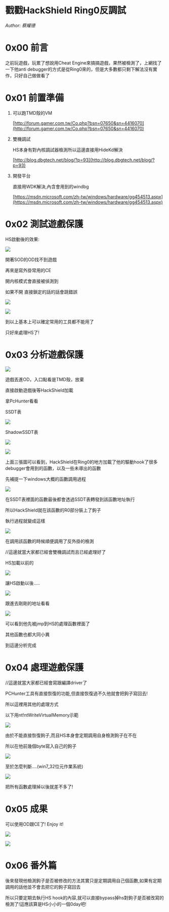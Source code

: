# 戳戳HackShield Ring0反調試

_Author: 蔡耀德_

0x00 前言
=====

之前玩遊戲，玩累了想說用Cheat Engine來搞搞遊戲，果然被檢測了，上網找了一下他anti debugger的方式是從Ring0來的，但是大多數都只剩下解法沒有實作，只好自己做做看了

0x01 前置準備
=====

1.  可以跑TMD殼的VM
    
    [http://forum.gamer.com.tw/Co.php?bsn=07650&sn=4416070](http://forum.gamer.com.tw/Co.php?bsn=07650&sn=4416070)
    
2.  雙機調試
    
    HS本身有對內核調試器檢測所以這邊直接用HideKd解決
    
    [http://blog.dbgtech.net/blog/?p=93](http://blog.dbgtech.net/blog/?p=93)
    

1.  開發平台
    
    直接用WDK解決,內含會用到的windbg
    
    [https://msdn.microsoft.com/zh-tw/windows/hardware/gg454513.aspx](https://msdn.microsoft.com/zh-tw/windows/hardware/gg454513.aspx)
    

0x02 測試遊戲保護
=====

HS啟動後的效果:

![](http://drops.javaweb.org/uploads/images/2b0b832855c7dd8eca1f7348023fbbeee930a82c.jpg)

開著SOD的OD找不到遊戲

再來是寫外掛常用的CE

開内核模式會直接被偵測到

如果不開 直接鎖定的話的話會跳錯誤

![](http://drops.javaweb.org/uploads/images/03be038c6470ce374504140798f1d6480a83a8da.jpg)

![](http://drops.javaweb.org/uploads/images/c5371267dfae0180c9ceff3cd16d772155ae06ee.jpg)

到以上基本上可以確定常用的工具都不能用了

只好來處理HS了!

0x03 分析遊戲保護
=====

![](http://drops.javaweb.org/uploads/images/0feb9635972e17dc4d7972e57ceb642ef70439ea.jpg)

遊戲丟進OD，入口點看是TMD殼，放棄

直接啟動遊戲後等HackShield加載

拿PcHunter看看

SSDT表

![](http://drops.javaweb.org/uploads/images/9827d258515312cf997807631f300e95dfb3ea0c.jpg)

ShadowSSDT表

![](http://drops.javaweb.org/uploads/images/72983b63265c865941bfd785cef65277f59b5361.jpg)

![](http://drops.javaweb.org/uploads/images/263c5c19a3e10c62d1f09478574eb61784e6116f.jpg)

上面三張圖可以看到，HackShield在Ring0的地方加載了他的驅動hook了很多debugger會用到的函數，以及一些未導出的函數

先補提一下windows大概的函數調用過程

![](http://drops.javaweb.org/uploads/images/45955b2642ee51ce5a596fd45e012e87536d8901.jpg)

在SSDT表裡面的函數最後都會透過SSDT表轉發到該函數地址執行

所以HackShield就在該函數的R0部分裝上了鉤子

執行過程就變成這樣

![](http://drops.javaweb.org/uploads/images/a8c808af60568c2fd9a8d609492acfc60bd9a389.jpg)

在調用該函數的時候順便調用了反外掛的檢測

//這邊就當大家都已經會雙機調試而且已經處理好了

HS加載以前的

![](http://drops.javaweb.org/uploads/images/77ae787d323d654ccc1608694b73d587a4ea4c47.jpg)

讓HS啟動以後…..

![](http://drops.javaweb.org/uploads/images/d2fd15c919264f45890108a155ad5ebaa3089dcd.jpg)

跟進去剛剛的地址看看

![](http://drops.javaweb.org/uploads/images/4fa6147c6c1171748f96a14b46b3ceb4afe41c8f.jpg)

可以看到他先被jmp到HS的處理函數裡面了

其他函數也都大同小異

到這邊分析完成

0x04 處理遊戲保護
=====

//這邊就當大家都已經會寫跟編譯driver了

PCHunter工具有直接恢復的功能,但直接恢復過不久他就會把鉤子寫回去!

所以這裡用其他的處理方式

以下用nt!ntWriteVirtualMemory示範

![](http://drops.javaweb.org/uploads/images/34ba0cf4f940e8748ee8054b7c49c3197af6a6f4.jpg)

由於不能直接恢復鉤子,而且HS本身會定期調用自身檢測鉤子在不在

所以在他前幾個byte寫入自己的鉤子

![](http://drops.javaweb.org/uploads/images/3f51c8637577b7b48922566cdec1376825359fb5.jpg)

至於怎麼判斷….(win7_32位元作業系統)

![](http://drops.javaweb.org/uploads/images/b16cbbb69e1d7798bc51196c20e02ab93db0cf57.jpg)

把所有函數處理掉以後就差不多了!

0x05 成果
=====

可以使用OD跟CE了! Enjoy it!

![](http://drops.javaweb.org/uploads/images/4ea86afa7d31f4722b1fd080b052f07ca8b3bd11.jpg)

![](http://drops.javaweb.org/uploads/images/26c2b6b90790450614070bc25b62dece17965d05.jpg)

0x06 番外篇
=====

後來發現他檢測鉤子是否被修改的方法其實只是定期調用自己個函數,如果有定期調用的話他並不會去把它的鉤子寫回去

所以只要定期去執行HS hook的內容,就可以直接bypass掉hs對鉤子是否被改寫的檢測了!這應該算是HS小小的一個0day吧!